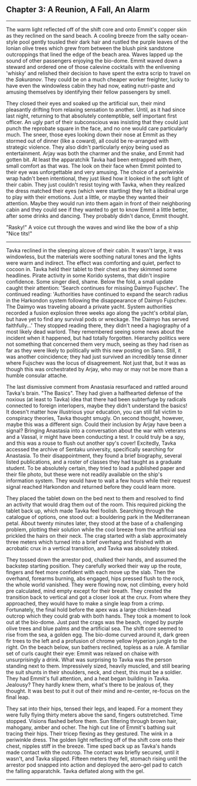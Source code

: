 ## Chapter 3: A Reunion, A Fall, An Alarm
---

The warm light reflected off of the shift core and onto Emmit's copper skin as they reclined on the sand beach. A cooling breeze from the salty ocean-style pool gently tousled their dark hair and rustled the purple leaves of the Ionian olive trees which grew from between the blush pink sandstone outcroppings that lined the edge of the beach area. Waves lapped up the sound of other passengers enjoying the bio-dome. Emmit waved down a steward and ordered one of those calevine cocktails with the enlivening 'whisky' and relished their decision to have spent the extra scrip to travel on the *Sakuranov*. They could be on a much cheaper worker freighter, lucky to have even the windowless cabin they had now, eating nutri-paste and amusing themselves by identifying their fellow passengers by smell. 

They closed their eyes and soaked up the artificial sun, their mind pleasantly drifting from relaxing sensation to another. Until, as it had since last night, returning to that absolutely contemptible, self important first officer. An ugly part of their subconscious was insisting that they could just punch the reprobate square in the face, and no one would care particularly much. The sneer, those eyes looking down their nose at Emmit as they stormed out of dinner (like a coward), all could be re-arranged with strategic violence. They also didn't particularly enjoy being used as entertainment. Arjay was both the charmer and the snake, and Emmit had gotten bit. At least the apparatchik Tavka had been entrapped with them, small comfort as that was. The look on their face when Emmit pointed to their eye was unforgettable and very amusing. The choice of a periwinkle wrap hadn't been intentional, they just liked how it looked in the soft light of their cabin. They just couldn't resist toying with Tavka, when they realized the dress matched their eyes (which were startling) they felt a libidinal urge to play with their emotions. Just a little, or maybe they wanted their attention. Maybe they would run into them again in front of their neighboring cabin and they could see if they wanted to get to know Emmit a little better, after some drinks and dancing. They probably didn't dance, Emmit thought.

"Rasky!" A voice cut through the waves and wind like the bow of a ship "Nice tits!"

---

Tavka reclined in the sleeping alcove of their cabin. It wasn't large, it was windowless, but the materials were soothing natural tones and the lights were warm and indirect. The effect was comforting and quiet, perfect to cocoon in. Tavka held their tablet to their chest as they skimmed some headlines. Pirate activity in some Korido systems, that didn't inspire confidence. Some singer died, shame. Below the fold, a small update caught their attention: 'Search continues for missing Daimyo Fujschev'. The continued reading: 'Authorities have continued to expand the search radius in the Harkondon system following the disappearance of Daimyo Fujschev. The Daimyo was traveling aboard a private yacht. System authorities recorded a fusion explosion three weeks ago along the yacht's orbital plan, but have yet to find any survival pods or wreckage. The Daimyo has served faithfully...' They stopped reading there, they didn't need a hagiography of a most likely dead warlord. They remembered seeing some news about the incident when it happened, but had totally forgotten. Hierarchy politics were not something that concerned them very much, seeing as they had risen as far as they were likely to politically with this new posting on Sano. Still, it was another coincidence; they had just survived an incredibly tense dinner where Fujschev was the locus of disagreement. Not just that, but it was as though this was orchestrated by Arjay, who may or may not be more than a humble consular attache.

The last dismissive comment from Anastasia resurfaced and rattled around Tavka's brain. "The Basics". They had given a halfhearted defense of the noxious (at least to Tavka) idea that there had been subterfuge by radicals connected to foreign interlopers, maybe they didn't understand the basics! It doesn't matter how illustrious your education, you can still fall victim to conspiracy theories, Tavka thought smugly. On second thought, however, maybe this was a different sign. Could their inclusion by Arjay have been a signal? Bringing Anastasia into a conversation about the war with veterans and a Vassal, ir might have been conducting a test. Ir could truly be a spy, and this was a rouse to flush out another spy's cover! Excitedly, Tavka accessed the archive of Sentaku university, specifically searching for Anastasia. To their disappointment, they found a brief biography, several listed publications, and a roster of classes they had taught as a graduate student. To be absolutely certain, they tried to load a published paper and their file photo, but these were not readily available on the ship's information system. They would have to wait a few hours while their request signal reached Harkondon and returned before they could learn more.

They placed the tablet down on the bed next to them and resolved to find an activity that would drag them out of the room. This required picking the tablet back up, which made Tavka feel foolish. Searching through the catalogue of options, one stood out: a bouldering park in the Mediterranean petal. About twenty minutes later, they stood at the base of a challenging problem, plotting their solution while the cool breeze from the artificial sea prickled the hairs on their neck. The crag started with a slab approximately three meters which turned into a brief overhang and finished with an acrobatic crux in a vertical transition, and Tavka was absolutely stoked. 

They tossed down the arrestor pod, chalked their hands, and assumed the backstep starting position. They carefully worked their way up the route, fingers and feet more confident with each move up the slab. Then the overhand, forearms burning, abs engaged, hips pressed flush to the rock, the whole world vanished. They were flowing now, not climbing, every hold pre calculated, mind empty except for their breath. They crested the transition back to vertical and got a closer look at the crux. From where they approached, they would have to make a single leap from a crimp. Fortunately, the final hold before the apex was a large chicken-head outcrop which they could grab with both hands. They took a moment to look out at the bio-dome. Just past the crags was the beach, ringed by purple olive trees and blue palms and the artificial sea. The shift core seemed to rise from the sea, a golden egg. The bio-dome curved around it, dark green fir trees to the left and a profusion of chrome yellow Hyperion jungle to the right. On the beach below, sun bathers reclined, topless as a rule. A familiar set of curls caught their eye: Emmit was relaxed on chaise with unsurprisingly a drink. What was surprising to Tavka was the person standing next to them. Impressively sized, heavily muscled, and still bearing the suit shunts in their shoulders, neck, and chest, this must be a soldier. They had Emmit's full attention, and a heat began building in Tavka. Jealousy? They hardly knew them, what's there to be jealous of, they thought. It was best to put it out of their mind and re-center, re-focus on the final leap.

They sat into their hips, tensed their legs, and leaped. For a moment they were fully flying thirty meters above the sand, fingers outstretched. Time stopped. Visions flashed before them. Sun filtering through brown hair, mahogany, amber and ocher. The high cut line of Emmit's bathing suit tracing their hips. Their tricep flexing as they gestured. The wink in a periwinkle dress. The golden light reflecting off of the shift core onto their chest, nipples stiff in the breeze. Time sped back up as Tavka's hands made contact with the outcrop. The contact was briefly secured, until it wasn't, and Tavka slipped. Fifteen meters they fell, stomach rising until the arrestor pod snapped into action and deployed the aero-gel pad to catch the falling apparatchik. Tavka deflated along with the gel.

---
